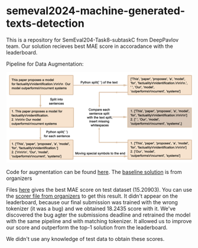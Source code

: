 # semeval2024-machine-generated-texts-detection

This is a repository for SemEval204-Task8-subtaskC from DeepPavlov team. Our solution recieves best MAE score in accoradance with the leaderboard.

Pipeline for Data Augmentation:

![Pipeline for Data Augmentation](./pics/scheme3.png)

Code for augmentation can be found [here](./src/data_augmentation.py). The [baseline solution](./src/transformer_baseline.py.py) is from organizers

Files [here](./best_prediction) gives the best MAE score on test dataset (15.20903). You can use the  [scorer file from organizers](./src/data_augmentation.py) to get this result.
It didn't appear on the leaderboard, because our final submission was trained with the wrong tokenizer (it was a bug) and we obtained 18.2435 score with it. We've discovered the bug agter the submissions deadline and retrained the model with  the same pipeline and with matching tokenizer. It allowed us to improve our score and outperform the top-1 solution from the leaderboard.

We didn't use any knowledge of test data to obtain these scores.